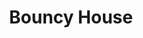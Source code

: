 ---
pid: fs77
title: Bouncy House
location_transcription: Italian Market
coordinates: "[-75.157052288979, 39.942597453401]"
zipcode: '19147'
gen_neighborhood: South Philadelphia
neighborhood: Queen Village,Bella Vista,Pennsport,Italian Market
outside_phl: 
age: '14'
age_range: 13-19
instagram: 
image_file_name: fs_77.jpg
proposal_transcription: "[bouncy castle]"
topic: Youth
topic_summary: '0'
type: Playground
keywords_other: recreation
credit: Paul Pascuci
image_labels: 
twitter: 
facebook: 
permalink: "/monuments/fs77/"
layout: item-page
---
